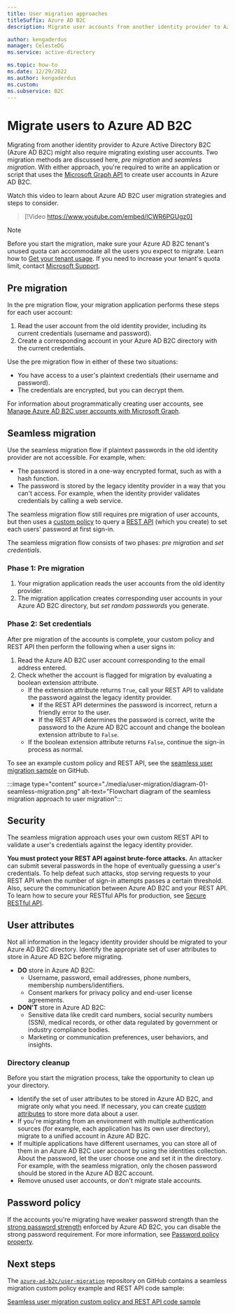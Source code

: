 ```yaml
---
title: User migration approaches
titleSuffix: Azure AD B2C
description: Migrate user accounts from another identity provider to Azure AD B2C by using the pre migration or seamless migration methods.

author: kengaderdus
manager: CelesteDG
ms.service: active-directory

ms.topic: how-to
ms.date: 12/29/2022
ms.author: kengaderdus
ms.custom: 
ms.subservice: B2C
---
```

# Migrate users to Azure AD B2C

Migrating from another identity provider to Azure Active Directory B2C (Azure AD B2C) might also require migrating existing user accounts. Two migration methods are discussed here, *pre migration* and *seamless migration*. With either approach, you're required to write an application or script that uses the [Microsoft Graph API](microsoft-graph-operations.md) to create user accounts in Azure AD B2C.

Watch this video to learn about Azure AD B2C user migration strategies and steps to consider.

>[!Video https://www.youtube.com/embed/lCWR6PGUgz0]


> [!NOTE]
> Before you start the migration, make sure your Azure AD B2C tenant's unused quota can accommodate all the users you expect to migrate. Learn how to [Get your tenant usage](microsoft-graph-operations.md#tenant-usage). If you need to increase your tenant's quota limit, contact [Microsoft Support](find-help-open-support-ticket.md).

## Pre migration

In the pre migration flow, your migration application performs these steps for each user account:

1. Read the user account from the old identity provider, including its current credentials (username and password).
1. Create a corresponding account in your Azure AD B2C directory with the current credentials.

Use the pre migration flow in either of these two situations:

- You have access to a user's plaintext credentials (their username and password).
- The credentials are encrypted, but you can decrypt them.

For information about programmatically creating user accounts, see [Manage Azure AD B2C user accounts with Microsoft Graph](microsoft-graph-operations.md).

## Seamless migration

Use the seamless migration flow if plaintext passwords in the old identity provider are not accessible. For example, when:

- The password is stored in a one-way encrypted format, such as with a hash function.
- The password is stored by the legacy identity provider in a way that you can't access. For example, when the identity provider validates credentials by calling a web service.

The seamless migration flow still requires pre migration of user accounts, but then uses a [custom policy](user-flow-overview.md) to query a [REST API](api-connectors-overview.md) (which you create) to set each users' password at first sign-in.

The seamless migration flow consists of two phases: *pre migration* and *set credentials*.

### Phase 1: Pre migration

1. Your migration application reads the user accounts from the old identity provider.
1. The migration application creates corresponding user accounts in your Azure AD B2C directory, but *set random passwords* you generate.

### Phase 2: Set credentials

After pre migration of the accounts is complete, your custom policy and REST API then perform the following when a user signs in:

1. Read the Azure AD B2C user account corresponding to the email address entered.
1. Check whether the account is flagged for migration by evaluating a boolean extension attribute.
    - If the extension attribute returns `True`, call your REST API to validate the password against the legacy identity provider.
      - If the REST API determines the password is incorrect, return a friendly error to the user.
      - If the REST API determines the password is correct, write the password to the Azure AD B2C account and change the boolean extension attribute to `False`.
    - If the boolean extension attribute returns `False`, continue the sign-in process as normal.

To see an example custom policy and REST API, see the [seamless user migration sample](https://aka.ms/b2c-account-seamless-migration) on GitHub.

:::image type="content" source="./media/user-migration/diagram-01-seamless-migration.png" alt-text="Flowchart diagram of the seamless migration approach to user migration":::

## Security

The seamless migration approach uses your own custom REST API to validate a user's credentials against the legacy identity provider.

**You must protect your REST API against brute-force attacks.** An attacker can submit several passwords in the hope of eventually guessing a user's credentials. To help defeat such attacks, stop serving requests to your REST API when the number of sign-in attempts passes a certain threshold. Also, secure the communication between Azure AD B2C and your REST API. To learn how to secure your RESTful APIs for production, see [Secure RESTful API](secure-rest-api.md).

## User attributes

Not all information in the legacy identity provider should be migrated to your Azure AD B2C directory. Identify the appropriate set of user attributes to store in Azure AD B2C before migrating.

- **DO** store in Azure AD B2C:
  - Username, password, email addresses, phone numbers, membership numbers/identifiers.
  - Consent markers for privacy policy and end-user license agreements.
- **DON'T** store in Azure AD B2C:
  - Sensitive data like credit card numbers, social security numbers (SSN), medical records, or other data regulated by government or industry compliance bodies.
  - Marketing or communication preferences, user behaviors, and insights.

### Directory cleanup

Before you start the migration process, take the opportunity to clean up your directory.

- Identify the set of user attributes to be stored in Azure AD B2C, and migrate only what you need. If necessary, you can create [custom attributes](user-flow-custom-attributes.md) to store more data about a user.
- If you're migrating from an environment with multiple authentication sources (for example, each application has its own user directory), migrate to a unified account in Azure AD B2C.
- If multiple applications have different usernames, you can store all of them in an Azure AD B2C user account by using the identities collection. About the password, let the user choose one and set it in the directory. For example, with the seamless migration, only the chosen password should be stored in the Azure AD B2C account.
- Remove unused user accounts, or don't migrate stale accounts.

## Password policy

If the accounts you're migrating have weaker password strength than the [strong password strength](../active-directory/authentication/concept-sspr-policy.md) enforced by Azure AD B2C, you can disable the strong password requirement. For more information, see [Password policy property](user-profile-attributes.md#password-policy-attribute).

## Next steps

The [`azure-ad-b2c/user-migration`](https://github.com/azure-ad-b2c/user-migration) repository on GitHub contains a seamless migration custom policy example and REST API code sample:

[Seamless user migration custom policy and REST API code sample](https://aka.ms/b2c-account-seamless-migration)
